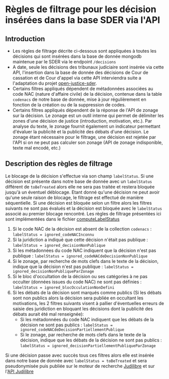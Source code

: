 # Règles de filtrage pour les décision insérées dans la base SDER via l'API

## Introduction

- Les règles de filtrage décrite ci-dessous sont appliquées à toutes les décisions qui sont insérées dans la base de donnée mongodb maintenue par le SDER via le endpoint `/decisions`
- A date, seule les décisions des tribunaux judiciaire sont insérée via cette API, l'insertion dans la base de donnée des décisions de Cour de cassation et de Cour d'appel via cette API interviendra suite a l'adaptation du projet [open-justice-sder](https://github.com/Cour-de-cassation/openjustice-sder/).
- Certains filtres appliqués dépendent de métadonnées associées au code NAC (nature d'affaire civile) de la décision, contenue dans la table `codenacs` de notre base de donnée, mise à jour régulièrement en fonction de la création ou de la suppression de codes.
- Certains filtres appliqués dépendent de la réponse de l'API de zonage sur la décision. Le zonage est un outil interne qui permet de délimiter les zones d'une décision de justice (introduction, motivation, etc.). Par analyse du texte, le zonage fournit également un indicateur permettant d'évaluer la publicité et la publicité des débats d'une décision. Le zonage étant nécessaire pour le filtrage, une décision est rejetée par l'API si on ne peut pas calculer son zonage (API de zonage indisponible, texte mal encodé, etc.)

## Description des règles de filtrage

Le blocage de la décision s'effectue via son champ `labelStatus`. Si une décision est présente dans notre base de donnée avec un `labelStatus` différent de `toBeTreated` alors elle ne sera pas traitée et restera bloquée jusqu'à un éventuel déblocage.
Etant donné qu'une décision ne peut avoir qu'une seule raison de blocage, le filtrage est effectué de manière séquentielle. Si une décision est bloquée selon un filtre alors les filtres suivants ne sont pas évalués et la décision est bloquée avec le `labelStatus` associé au premier blocage rencontré. Les règles de filtrage présentées ici sont implémentées dans le fichier [computeLabelStatus](../src/domain/business-rules/computeLabelStatus.rules.ts)

1. Si le code NAC de la décision est absent de la collection `codenacs` : `labelStatus = ignored_codeNACInconnu`
2. Si la juridiction a indiqué que cette décision n'était pas publique : `labelStatus = ignored_decisionNonPublique`
3. Si les métadonnées du code NAC indiquent que la décision n'est pas publique : `labelStatus = ignored_codeNACdeDecisionNonPublique`
4. Si le zonage, par recherche de mots clefs dans le texte de la décision, indique que la décision n'est pas publique : `labelStatus = ignored_decisionNonPubliqueParZonage`
5. Si le bloc d'occultation de la décision ou ses catégories à ne pas occulter (données issues du code NAC) ne sont pas définies : `labelStatus = ignored_blocOcculationNonDefini`
6. Si les débats de la décision sont marqués comme publics (Si les débats sont non publics alors la décision sera publiée en occultant les motivations, les 2 filtres suivants visent à pallier d'éventuelles erreurs de saisie des juridiction en bloquant les décisions dont la publicité des débats aurait été mal renseignée):
   - Si les métadonnées du code NAC indiquent que les débats de la décision ne sont pas publics : `labelStatus = ignored_codeNACdeDecisionPartiellementPublique`
   - Si le zonage, par recherche de mots clefs dans le texte de la décision, indique que les débats de la décision ne sont pas publics : `labelStatus = ignored_decisionPartiellementPubliqueParZonage`

Si une décision passe avec succès tous ces filtres alors elle est insérée dans notre base de donnée avec `labelStatus = toBeTreated` et sera pseudonymisée puis publiée sur le moteur de recherche [Judilibre](https://www.courdecassation.fr/acces-rapide-judilibre) et sur l'[API Judilibre](https://api.gouv.fr/les-api/api-judilibre)
